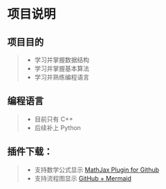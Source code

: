 # 项目说明
## 项目目的
>- 学习并掌握数据结构
>- 学习并掌握基本算法
>- 学习并熟练编程语言

## 编程语言
>- 目前只有 C++
>- 后续补上 Python

## 插件下载：
>- 支持数学公式显示
[MathJax Plugin for Github](https://chrome.google.com/webstore/detail/mathjax-plugin-for-github/ioemnmodlmafdkllaclgeombjnmnbima)
>- 支持流程图显示
[GitHub + Mermaid](https://chrome.google.com/webstore/detail/github-%20-mermaid/goiiopgdnkogdbjmncgedmgpoajilohe)

